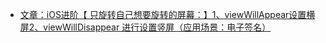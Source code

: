 - [文章：iOS进阶【 只旋转自己想要旋转的屏幕：】1、viewWillAppear设置横屏2、viewWillDisappear 进行设置竖屏（应用场景：电子签名）](https://blog.csdn.net/z929118967/article/details/104796781)
